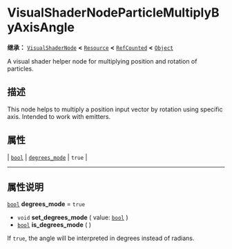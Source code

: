 <!-- ⚠ 请勿编辑本文件 ⚠ -->
<!-- 本文档使用脚本从 WeDot 引擎源码仓库生成。 -->
<!-- 生成脚本：https://github.com/WeDot-Engine/WeDot/tree/4.3/doc/tools/make_md.py； -->
<!-- 原文件：https://github.com/WeDot-Engine/WeDot/tree/4.3/doc/classes/VisualShaderNodeParticleMultiplyByAxisAngle.xml。 -->

<div id="_class_visualshadernodeparticlemultiplybyaxisangle"></div>

# VisualShaderNodeParticleMultiplyByAxisAngle

**继承：** [`VisualShaderNode`](class_visualshadernode.md) **<** [`Resource`](class_resource.md) **<** [`RefCounted`](class_refcounted.md) **<** [`Object`](class_object.md)

A visual shader helper node for multiplying position and rotation of particles.

## 描述

This node helps to multiply a position input vector by rotation using specific axis. Intended to work with emitters.

## 属性

| [`bool`](class_bool.md) | [`degrees_mode`](#class_visualshadernodeparticlemultiplybyaxisangle_property_degrees_mode) | ``true`` |

<!-- rst-class:: classref-section-separator -->

---

## 属性说明

<div id="_class_visualshadernodeparticlemultiplybyaxisangle_property_degrees_mode"></div>

[`bool`](class_bool.md) **degrees_mode** = ``true`` <div id="class_visualshadernodeparticlemultiplybyaxisangle_property_degrees_mode"></div>

- `void` **set_degrees_mode** ( value: [`bool`](class_bool.md) )
- [`bool`](class_bool.md) **is_degrees_mode** ( )

If `true`, the angle will be interpreted in degrees instead of radians.

[^virtual]: 本方法通常需要用户覆盖才能生效。
[^const]: 本方法无副作用，不会修改该实例的任何成员变量。
[^vararg]: 本方法除了能接受在此处描述的参数外，还能够继续接受任意数量的参数。
[^constructor]: 本方法用于构造某个类型。
[^static]: 调用本方法无需实例，可直接使用类名进行调用。
[^operator]: 本方法描述的是使用本类型作为左操作数的有效运算符。
[^bitfield]: 这个值是由下列位标志构成位掩码的整数。
[^void]: 无返回值。
